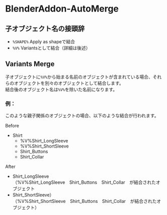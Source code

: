 # BlenderAddon-AutoMerge

## 子オブジェクト名の接頭辞
- `%SHAPE%` Apply as shapeで結合
- `%V%` Variantsとして結合（詳細は後述）

## Variants Merge
子オブジェクトに`%V%`から始まる名前のオブジェクトが含まれている場合、それらのオブジェクトを別々のオブジェクトとして結合します。  
結合後のオブジェクト名は`%V%`を除いた名前になります。

### 例：
このような親子関係のオブジェクトの場合、以下のような結合が行われます。  

Before
- Shirt
  - %V%Shirt_LongSleeve
  - %V%Shirt_ShortSleeve
  - Shirt_Buttons
  - Shirt_Collar

After
- Shirt_LongSleeve  
  （%V%Shirt_LongSleeve　Shirt_Buttons　Shirt_Collar　が結合されたオブジェクト
- Shirt_ShortSleeve）  
  （%V%Shirt_ShortSleeve　Shirt_Buttons　Shirt_Collar　が結合されたオブジェクト）